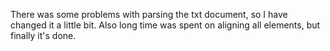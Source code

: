There was some problems with parsing the txt document, so I have changed it a little bit. Also long time was spent on aligning all elements, but finally it's done.


